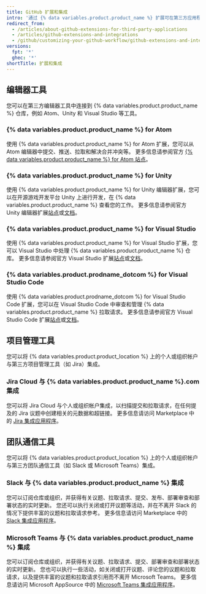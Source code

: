 ```yaml
---
title: GitHub 扩展和集成
intro: '通过 {% data variables.product.product_name %} 扩展可在第三方应用程序中无缝使用 {% data variables.product.product_name %} 仓库。'
redirect_from:
  - /articles/about-github-extensions-for-third-party-applications
  - /articles/github-extensions-and-integrations
  - /github/customizing-your-github-workflow/github-extensions-and-integrations
versions:
  fpt: '*'
  ghec: '*'
shortTitle: 扩展和集成
---
```


## 编辑器工具

您可以在第三方编辑器工具中连接到 {% data variables.product.product_name %} 仓库，例如 Atom、Unity 和 Visual Studio 等工具。

### {% data variables.product.product_name %} for Atom

使用 {% data variables.product.product_name %} for Atom 扩展，您可以从 Atom 编辑器中提交、推送、拉取和解决合并冲突等。 更多信息请参阅官方 [{% data variables.product.product_name %} for Atom 站点](https://github.atom.io/)。

### {% data variables.product.product_name %} for Unity

使用 {% data variables.product.product_name %} for Unity 编辑器扩展，您可以在开源游戏开发平台 Unity 上进行开发，在 {% data variables.product.product_name %} 查看您的工作。 更多信息请参阅官方 Unity 编辑器扩展[站点](https://unity.github.com/)或[文档](https://github.com/github-for-unity/Unity/tree/master/docs)。

### {% data variables.product.product_name %} for Visual Studio

使用 {% data variables.product.product_name %} for Visual Studio 扩展，您可以 Visual Studio 中处理 {% data variables.product.product_name %} 仓库。 更多信息请参阅官方 Visual Studio 扩展[站点](https://visualstudio.github.com/)或[文档](https://github.com/github/VisualStudio/tree/master/docs)。

### {% data variables.product.prodname_dotcom %} for Visual Studio Code

使用 {% data variables.product.prodname_dotcom %} for Visual Studio Code 扩展，您可以在 Visual Studio Code 中审查和管理 {% data variables.product.product_name %} 拉取请求。 更多信息请参阅官方 Visual Studio Code 扩展[站点](https://vscode.github.com/)或[文档](https://github.com/Microsoft/vscode-pull-request-github)。

## 项目管理工具

您可以将 {% data variables.product.product_location %} 上的个人或组织帐户与第三方项目管理工具（如 Jira）集成。

### Jira Cloud 与 {% data variables.product.product_name %}.com 集成

您可以将 Jira Cloud 与个人或组织帐户集成，以扫描提交和拉取请求，在任何提及的 Jira 议题中创建相关的元数据和超链接。 更多信息请访问 Marketplace 中的 [Jira 集成应用程序](https://github.com/marketplace/jira-software-github)。

## 团队通信工具

您可以将 {% data variables.product.product_location %} 上的个人或组织帐户与第三方团队通信工具（如 Slack 或 Microsoft Teams）集成。

### Slack 与 {% data variables.product.product_name %} 集成

您可以订阅仓库或组织，并获得有关议题、拉取请求、提交、发布、部署审查和部署状态的实时更新。 您还可以执行关闭或打开议题等活动，并在不离开 Slack 的情况下提供丰富的议题和拉取请求参考。 更多信息请访问 Marketplace 中的 [Slack 集成应用程序](https://github.com/marketplace/slack-github)。

### Microsoft Teams 与 {% data variables.product.product_name %} 集成

您可以订阅仓库或组织，并获得有关议题、拉取请求、提交、部署审查和部署状态的实时更新。 您也可以执行一些活动，如关闭或打开议题、评论您的议题和拉取请求，以及提供丰富的议题和拉取请求引用而不离开 Microsoft Teams。 更多信息请访问 Microsoft AppSource 中的 [Microsoft Teams 集成应用程序](https://appsource.microsoft.com/en-us/product/office/WA200002077)。
